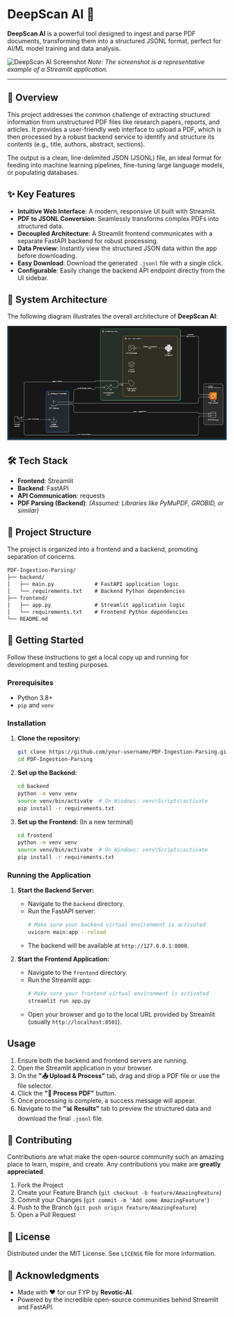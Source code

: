 # DeepScan AI 🤖

**DeepScan AI** is a powerful tool designed to ingest and parse PDF documents, transforming them into a structured JSONL format, perfect for AI/ML model training and data analysis.

![DeepScan AI Screenshot](Diagrams/png) 
*Note: The screenshot is a representative example of a Streamlit application.*

---

## 📜 Overview

This project addresses the common challenge of extracting structured information from unstructured PDF files like research papers, reports, and articles. It provides a user-friendly web interface to upload a PDF, which is then processed by a robust backend service to identify and structure its contents (e.g., title, authors, abstract, sections).

The output is a clean, line-delimited JSON (JSONL) file, an ideal format for feeding into machine learning pipelines, fine-tuning large language models, or populating databases.



## ✨ Key Features

- **Intuitive Web Interface**: A modern, responsive UI built with Streamlit.
- **PDF to JSONL Conversion**: Seamlessly transforms complex PDFs into structured data.
- **Decoupled Architecture**: A Streamlit frontend communicates with a separate FastAPI backend for robust processing.
- **Data Preview**: Instantly view the structured JSON data within the app before downloading.
- **Easy Download**: Download the generated `.jsonl` file with a single click.
- **Configurable**: Easily change the backend API endpoint directly from the UI sidebar.

## 📐 System Architecture

The following diagram illustrates the overall architecture of **DeepScan AI**:

![DeepScan Architecture](Diagrams/Architecture.PNG)

## 🛠️ Tech Stack

- **Frontend**: Streamlit
- **Backend**: FastAPI
- **API Communication**: requests
- **PDF Parsing (Backend)**: *(Assumed: Libraries like PyMuPDF, GROBID, or similar)*

## 📂 Project Structure

The project is organized into a frontend and a backend, promoting separation of concerns.

```
PDF-Ingestion-Parsing/
├── backend/
│   ├── main.py             # FastAPI application logic
│   └── requirements.txt    # Backend Python dependencies
├── frontend/
│   ├── app.py              # Streamlit application logic
│   └── requirements.txt    # Frontend Python dependencies
└── README.md
```

## 🚀 Getting Started

Follow these instructions to get a local copy up and running for development and testing purposes.

### Prerequisites

- Python 3.8+
- `pip` and `venv`

### Installation

1.  **Clone the repository:**
    ```bash
    git clone https://github.com/your-username/PDF-Ingestion-Parsing.git
    cd PDF-Ingestion-Parsing
    ```

2.  **Set up the Backend:**
    ```bash
    cd backend
    python -m venv venv
    source venv/bin/activate  # On Windows: venv\Scripts\activate
    pip install -r requirements.txt
    ```

3.  **Set up the Frontend:**
    (In a new terminal)
    ```bash
    cd frontend
    python -m venv venv
    source venv/bin/activate  # On Windows: venv\Scripts\activate
    pip install -r requirements.txt
    ```

### Running the Application

1.  **Start the Backend Server:**
    - Navigate to the `backend` directory.
    - Run the FastAPI server:
      ```bash
      # Make sure your backend virtual environment is activated
      uvicorn main:app --reload
      ```
    - The backend will be available at `http://127.0.0.1:8000`.

2.  **Start the Frontend Application:**
    - Navigate to the `frontend` directory.
    - Run the Streamlit app:
      ```bash
      # Make sure your frontend virtual environment is activated
      streamlit run app.py
      ```
    - Open your browser and go to the local URL provided by Streamlit (usually `http://localhost:8501`).

## Usage

1.  Ensure both the backend and frontend servers are running.
2.  Open the Streamlit application in your browser.
3.  On the **"📤 Upload & Process"** tab, drag and drop a PDF file or use the file selector.
4.  Click the **"🚀 Process PDF"** button.
5.  Once processing is complete, a success message will appear.
6.  Navigate to the **"📊 Results"** tab to preview the structured data and download the final `.jsonl` file.

## 🤝 Contributing

Contributions are what make the open-source community such an amazing place to learn, inspire, and create. Any contributions you make are **greatly appreciated**.

1.  Fork the Project
2.  Create your Feature Branch (`git checkout -b feature/AmazingFeature`)
3.  Commit your Changes (`git commit -m 'Add some AmazingFeature'`)
4.  Push to the Branch (`git push origin feature/AmazingFeature`)
5.  Open a Pull Request

## 📄 License

Distributed under the MIT License. See `LICENSE` file for more information.

## 🙏 Acknowledgments

- Made with ❤️ for our FYP by **Revotic-AI**.
- Powered by the incredible open-source communities behind Streamlit and FastAPI.
